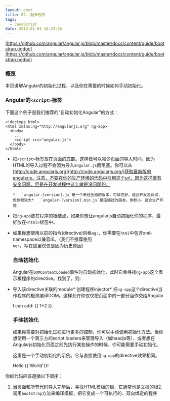 ```yaml
---
layout: post
title: 02. 起步程序
tags:
  - JavaScript
date: 2013-01-01 16:23:26
---
```


[https://github.com/angular/angular.js/blob/master/docs/content/guide/bootstrap.ngdoc](https://github.com/angular/angular.js/blob/master/docs/content/guide/bootstrap.ngdoc)

### 概览

本页讲解Angular的初始化过程，以及你在需要的时候如何手动初始化。

### Angular的`<script>`标签

下面这个例子是我们推荐的“自动初始化Angular”的方式：

    <!doctype html>
    <html xmlns:ng="http://angularjs.org" ng-app>
      <body>
        ...
        <script src="angular.js">
      </body>
    </html>

*   把`<script>`标签放在页面的底部。这样做可以减少页面的导入时间，因为HTML的导入过程不会因为导入`angular.js`而阻塞。你可以从[http://code.angularjs.org](http://code.angularjs.org/)获取最新版的angularjs。注意，不要在你的生产环境的代码中引用这个url，因为这样做有安全问题。但是在开发过程中这么做是没问题的。

        *   `angular-[version].js`是一个未经压缩的版本，可读性好，适合开发及调试，但体积较大*   `angular-[version].min.js`是压缩过的版本，体积小，适合生产环境
*   把`ng-app`放在程序的根结点，如果你想让angularjs自动初始化你的程序，最好放在`<html>`标签中。
      <html ng-app>
*   如果你想使用以前的指令(directive)风格`ng:`，你需要在`html`中包含xml-namespace以兼容IE。（我们不推荐使用`ng:`，写在这里仅仅是因为历史原因）
      <html xmlns:ng="http://angularjs.org">

    ### 自动初始化

    Angular在`DOMContentLoaded`事件时自动初始化，此时它会寻找`ng-app`这个表示根程序的directive。找到了，则:

*   导入该directive关联的module*   创建程序injector*   把`ng-app`这个directive当作程序的根来编译DOM。这样允许你仅仅把页面中的一部分当作交给Angular
    <!doctype html>
    <html ng-app="optionalModuleName">
      <body>
        I can add: {{ 1+2 }}.
        <script src="angular.js"></script>
      </body>
    </html>

    ### 手动初始化

    如果你需要对初始化过程进行更多的控制，你可以手动调用初始化方法。当你想使用一个第三方的script loaders来管理导入（如headjs等），或者想在Angularjs初始化页面之前先执行某些操作的时候，你可能需要手动初始化。

    这里是一个手动初始化的示例。它与直接使用`ng-app`的directive效果相同。

    <!doctype html>
    <html xmlns:ng="http://angularjs.org">
      <body>
        Hello {{'World'}}!
        <script src="http://code.angularjs.org/angular.js"></script>
        <script>
           angular.element(document).ready(function() {
             angular.bootstrap(document);
           });
        </script>
      </body>
    </html>

你的代码应该遵循以下顺序：

1.  当页面和所有代码导入完毕后，寻找HTML模板的根，它通常也是文档的根2.  调用`bootstrap`方法来编译模板，把它变成一个可执行的、双向绑定的程序